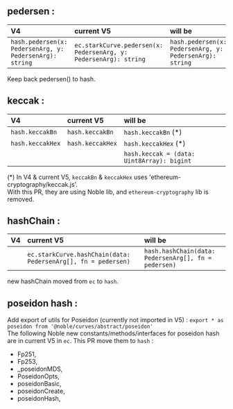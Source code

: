 ## pedersen :

| V4                                                       | current V5                                                        | will be                                                  |
| :------------------------------------------------------- | :---------------------------------------------------------------- | :------------------------------------------------------- |
| `hash.pedersen(x: PedersenArg, y: PedersenArg): string ` | `ec.starkCurve.pedersen(x: PedersenArg, y: PedersenArg): string ` | `hash.pedersen(x: PedersenArg, y: PedersenArg): string ` |

Keep back pedersen() to hash.

## keccak :

| V4               | current V5       | will be                                    |
| :--------------- | :--------------- | :----------------------------------------- |
| `hash.keccakBn`  | `hash.keccakBn`  | `hash.keccakBn` (\*)                       |
| `hash.keccakHex` | `hash.keccakHex` | `hash.keccakHex` (\*)                      |
|                  |                  | `hash.keccak = (data: Uint8Array): bigint` |

(\*) In V4 & current V5, `keccakBn` & `keccakHex` uses 'ethereum-cryptography/keccak.js'.  
With this PR, they are using Noble lib, and `ethereum-cryptography` lib is removed.

## hashChain :

| V4  | current V5                                                    | will be                                              |
| :-- | :------------------------------------------------------------ | :--------------------------------------------------- |
|     | `ec.starkCurve.hashChain(data: PedersenArg[], fn = pedersen)` | `hash.hashChain(data: PedersenArg[], fn = pedersen)` |

new hashChain moved from `ec` to `hash`.

## poseidon hash :

Add export of utils for Poseidon (currently not imported in V5) :
`export * as poseidon from '@noble/curves/abstract/poseidon'`  
The following Noble new constants/methods/interfaces for poseidon hash are in current V5 in `ec`. This PR move them to `hash` :

- Fp251,
- Fp253,
- \_poseidonMDS,
- PoseidonOpts,
- poseidonBasic,
- poseidonCreate,
- poseidonHash,
